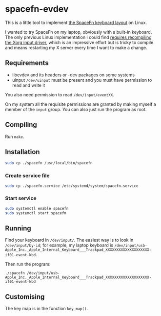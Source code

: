 spacefn-evdev
=============

This is a little tool to implement
[the SpaceFn keyboard layout](https://geekhack.org/index.php?topic=51069.0)
on Linux.

I wanted to try SpaceFn on my laptop, obviously with a built-in keyboard.
The only previous Linux implementation I could find
[requires recompiling the Xorg input driver](http://www.ljosa.com/~ljosa/software/spacefn-xorg/),
which is an impressive effort but is tricky to compile and means restarting my X server every time I want to make a change.


## Requirements


- libevdev
    and its headers or -dev packages on some systems
- uinput
    `/dev/uinput` must be present and you must have permission to read and write it

You also need permission to read `/dev/input/eventXX`.

On my system all the requisite permissions are granted by making myself a member of the `input` group.
You can also just run the program as root.

## Compiling

Run `make`.

## Installation

```bash
sudo cp ./spacefn /usr/local/bin/spacefn
```

### Create service file

```bash
sudo cp ./spacefn.service /etc/systemd/system/spacefn.service
```

### Start service

```bash
sudo systemctl enable spacefn
sudo systemctl start spacefn
```

## Running

Find your keyboard in `/dev/input/`.
The easiest way is to look in `/dev/input/by-id`;
for example, my laptop keyboard is
`/dev/input/usb-Apple_Inc._Apple_Internal_Keyboard___Trackpad_XXXXXXXXXXXXXXXXXXXX-if01-event-kbd`.

Then run the program:
```
./spacefn /dev/input/usb-Apple_Inc._Apple_Internal_Keyboard___Trackpad_XXXXXXXXXXXXXXXXXXXX-if01-event-kbd
```

## Customising

The key map is in the function `key_map()`.
